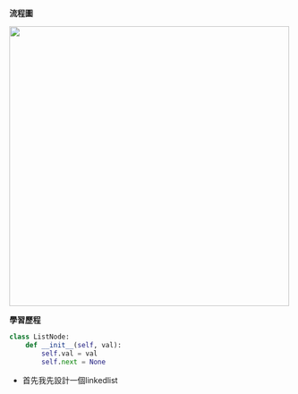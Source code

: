 **流程圖**




<img src='https://github.com/yen880405/yenlin/blob/master/image/hashtable.jpg' height=500 weight =500>





**學習歷程**

```python
class ListNode:
    def __init__(self, val):
        self.val = val
        self.next = None
```


* 首先我先設計一個linkedlist
